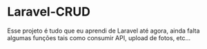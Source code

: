 # Laravel-CRUD

Esse projeto é tudo que eu aprendi de Laravel até agora, ainda falta algumas funções tais como consumir API, upload de fotos, etc...
